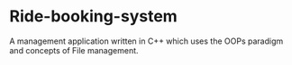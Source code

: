# Ride-booking-system
A management application written in  C++ which uses the OOPs paradigm and concepts of File management.
